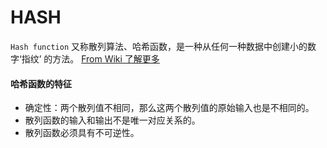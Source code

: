 # HASH

`Hash function` 又称散列算法、哈希函数，是一种从任何一种数据中创建小的数字‘指纹’ 的方法。
[From Wiki 了解更多](https://zh.wikipedia.org/wiki/%E6%95%A3%E5%88%97%E5%87%BD%E6%95%B8)

#### 哈希函数的特征
- 确定性：两个散列值不相同，那么这两个散列值的原始输入也是不相同的。
- 散列函数的输入和输出不是唯一对应关系的。
- 散列函数必须具有不可逆性。

